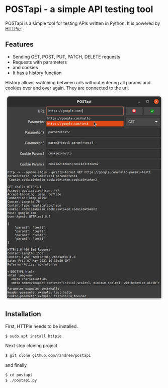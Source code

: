 # POSTapi - a simple API testing tool

POSTapi is a simple tool for testing APIs written in Python. It is powered by [HTTPie](https://github.com/httpie/httpie).

## Features

* Sending GET, POST, PUT, PATCH, DELETE requests
* Requests with parameters
* and cookies
* It has a history function

History allows switching between urls without entering all params and cookies over and over again. They are connected to the url.

<img src="screenshot.png" width="524" height="650">

## Installation

First, HTTPie needs to be installed.
```bash
$ sudo apt install httpie
```

Next step cloning project
```bash
$ git clone github.com/randree/postapi
```
and finally

```bash
$ cd postapi
$ ./postapi.py
```



